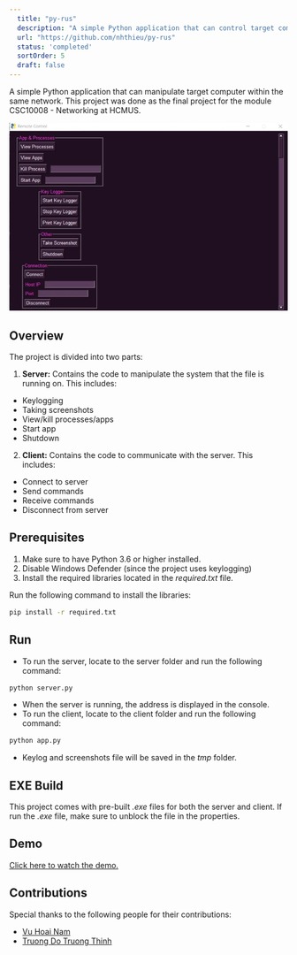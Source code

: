 ```yaml
---
  title: "py-rus"
  description: "A simple Python application that can control target computer within the same network."
  url: "https://github.com/nhthieu/py-rus"
  status: 'completed'
  sortOrder: 5
  draft: false
---
```


A simple Python application that can manipulate target computer within the same network. This project was done as the final project for the module CSC10008 - Networking at HCMUS.

![screenshot](../../../assets/remote-control-1.png)

## Overview

The project is divided into two parts:

1. **Server:** Contains the code to manipulate the system that the file is running on. This includes:

  - Keylogging
  - Taking screenshots
  - View/kill processes/apps
  - Start app
  - Shutdown

2. **Client:** Contains the code to communicate with the server. This includes:

  - Connect to server
  - Send commands
  - Receive commands
  - Disconnect from server

## Prerequisites

1. Make sure to have Python 3.6 or higher installed.
2. Disable Windows Defender (since the project uses keylogging)
3. Install the required libraries located in the *required.txt* file.

Run the following command to install the libraries:

```bash
pip install -r required.txt
```

## Run

- To run the server, locate to the server folder and run the following command:

```bash
python server.py
```

- When the server is running, the address is displayed in the console.
- To run the client, locate to the client folder and run the following command:

```bash
python app.py
```

- Keylog and screenshots file will be saved in the _tmp_ folder.

## EXE Build

This project comes with pre-built *.exe* files for both the server and client.
If run the *.exe* file, make sure to unblock the file in the properties.

## Demo

[Click here to watch the demo.](https://github-production-user-asset-6210df.s3.amazonaws.com/74890715/249337115-bba24bb9-7e10-43a7-84d2-f3afc3b3e372.mp4)

## Contributions

Special thanks to the following people for their contributions:

- [Vu Hoai Nam](https://github.com/namhoai1109)
- [Truong Do Truong Thinh](https://github.com/td2thinh)
